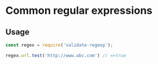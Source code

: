 # Common regular expressions

## Usage

```javascript
const regex = require('validate-regexp');

regex.url.test('http://www.abc.com') // =>true
```